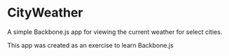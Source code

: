 CityWeather
===========

A simple Backbone.js app for viewing the current weather for select cities.

This app was created as an exercise to learn Backbone.js
